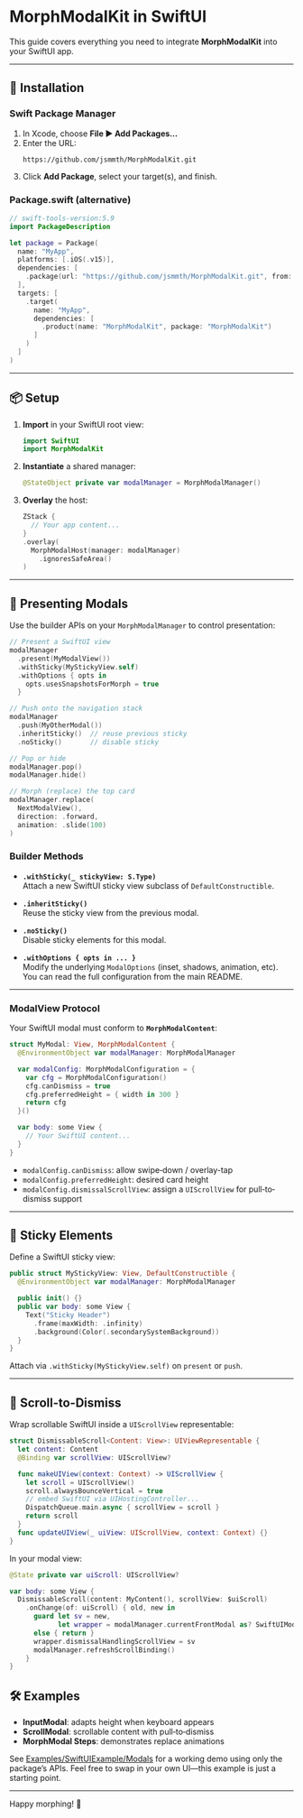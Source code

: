 
# MorphModalKit in SwiftUI

This guide covers everything you need to integrate **MorphModalKit** into your SwiftUI app.

---

## 🚀 Installation

### Swift Package Manager

1. In Xcode, choose **File ▶ Add Packages…**  
2. Enter the URL:  
   ```
   https://github.com/jsmmth/MorphModalKit.git
   ```  
3. Click **Add Package**, select your target(s), and finish.

### Package.swift (alternative)

```swift
// swift-tools-version:5.9
import PackageDescription

let package = Package(
  name: "MyApp",
  platforms: [.iOS(.v15)],
  dependencies: [
    .package(url: "https://github.com/jsmmth/MorphModalKit.git", from: "0.0.1"),
  ],
  targets: [
    .target(
      name: "MyApp",
      dependencies: [
        .product(name: "MorphModalKit", package: "MorphModalKit")
      ]
    )
  ]
)
```

---

## 📦 Setup

1. **Import** in your SwiftUI root view:
   ```swift
   import SwiftUI
   import MorphModalKit
   ```
2. **Instantiate** a shared manager:
   ```swift
   @StateObject private var modalManager = MorphModalManager()
   ```
3. **Overlay** the host:
   ```swift
   ZStack {
     // Your app content...
   }
   .overlay(
     MorphModalHost(manager: modalManager)
       .ignoresSafeArea()
   )
   ```

---

## 📱 Presenting Modals

Use the builder APIs on your `MorphModalManager` to control presentation:

```swift
// Present a SwiftUI view
modalManager
  .present(MyModalView())
  .withSticky(MyStickyView.self)
  .withOptions { opts in
    opts.usesSnapshotsForMorph = true
  }

// Push onto the navigation stack
modalManager
  .push(MyOtherModal())
  .inheritSticky()  // reuse previous sticky
  .noSticky()       // disable sticky

// Pop or hide
modalManager.pop()
modalManager.hide()

// Morph (replace) the top card
modalManager.replace(
  NextModalView(),
  direction: .forward,
  animation: .slide(100)
)
```

### Builder Methods

- **`.withSticky(_ stickyView: S.Type)`**  
  Attach a new SwiftUI sticky view subclass of `DefaultConstructible`.

- **`.inheritSticky()`**  
  Reuse the sticky view from the previous modal.

- **`.noSticky()`**  
  Disable sticky elements for this modal.

- **`.withOptions { opts in ... }`**  
  Modify the underlying `ModalOptions` (inset, shadows, animation, etc). You can read the full configuration from the main README.

---

### ModalView Protocol

Your SwiftUI modal must conform to **`MorphModalContent`**:

```swift
struct MyModal: View, MorphModalContent {
  @EnvironmentObject var modalManager: MorphModalManager

  var modalConfig: MorphModalConfiguration = {
    var cfg = MorphModalConfiguration()
    cfg.canDismiss = true
    cfg.preferredHeight = { width in 300 }
    return cfg
  }()

  var body: some View {
    // Your SwiftUI content...
  }
}
```

- `modalConfig.canDismiss`: allow swipe‐down / overlay-tap  
- `modalConfig.preferredHeight`: desired card height  
- `modalConfig.dismissalScrollView`: assign a `UIScrollView` for pull‐to‐dismiss support  

---

## 📌 Sticky Elements

Define a SwiftUI sticky view:

```swift
public struct MyStickyView: View, DefaultConstructible {
  @EnvironmentObject var modalManager: MorphModalManager

  public init() {}
  public var body: some View {
    Text("Sticky Header")
      .frame(maxWidth: .infinity)
      .background(Color(.secondarySystemBackground))
  }
}
```

Attach via `.withSticky(MyStickyView.self)` on `present` or `push`.

---

## 🔄 Scroll-to-Dismiss

Wrap scrollable SwiftUI inside a `UIScrollView` representable:

```swift
struct DismissableScroll<Content: View>: UIViewRepresentable {
  let content: Content
  @Binding var scrollView: UIScrollView?

  func makeUIView(context: Context) -> UIScrollView {
    let scroll = UIScrollView()
    scroll.alwaysBounceVertical = true
    // embed SwiftUI via UIHostingController...
    DispatchQueue.main.async { scrollView = scroll }
    return scroll
  }
  func updateUIView(_ uiView: UIScrollView, context: Context) {}
}
```

In your modal view:

```swift
@State private var uiScroll: UIScrollView?

var body: some View {
  DismissableScroll(content: MyContent(), scrollView: $uiScroll)
    .onChange(of: uiScroll) { old, new in
      guard let sv = new,
            let wrapper = modalManager.currentFrontModal as? SwiftUIModalWrapper
      else { return }
      wrapper.dismissalHandlingScrollView = sv
      modalManager.refreshScrollBinding()
    }
}
```

## 🛠 Examples

- **InputModal**: adapts height when keyboard appears  
- **ScrollModal**: scrollable content with pull‐to‐dismiss  
- **MorphModal Steps**: demonstrates replace animations  

See [Examples/SwiftUIExample/Modals](./Examples/SwiftUIExample/SwiftUIExample/Modals) for a working demo using only the package’s APIs. Feel free to swap in your own UI—this example is just a starting point.

---

Happy morphing! 🚀
